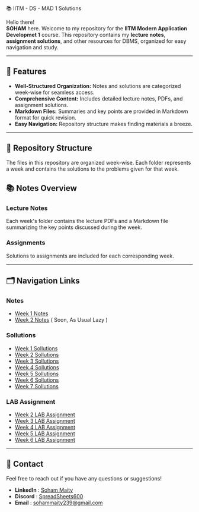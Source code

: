📚 IITM - DS - MAD 1 Solutions

Hello there!  
**SOHAM** here. Welcome to my repository for the **IITM Modern Application Developmet 1** course. This repository contains my **lecture notes**, **assignment solutions**, and other resources for DBMS, organized for easy navigation and study.

---

## 📝 Features

- **Well-Structured Organization:** Notes and solutions are categorized week-wise for seamless access.
- **Comprehensive Content:** Includes detailed lecture notes, PDFs, and assignment solutions.
- **Markdown Files:** Summaries and key points are provided in Markdown format for quick revision.
- **Easy Navigation:** Repository structure makes finding materials a breeze.

---

## 📁 Repository Structure

The files in this repository are organized week-wise. Each folder represents a week and contains the solutions to the problems given for that week.


## 📚 Notes Overview

### Lecture Notes  
Each week's folder contains the lecture PDFs and a Markdown file summarizing the key points discussed during the week.  

### Assignments  
Solutions to assignments are included for each corresponding week.  

---

## 🗂️ Navigation Links
### Notes
- [Week 1 Notes](./Lecture%20Notes/Week%201)
- [Week 2 Notes](./Lecture%20Notes/Week%201) ( Soon, As Usual Lazy )

### Sollutions
- [Week 1 Sollutions](./Graded%20Assesment/W1-GA.md)
- [Week 2 Sollutions](./Graded%20Assesment/W2-GA.md)
- [Week 3 Sollutions](./Graded%20Assesment/W3-GA.md)
- [Week 4 Sollutions](./Graded%20Assesment/W4-GA.md)
- [Week 5 Sollutions](./Graded%20Assesment/W5-GA.md)
- [Week 6 Sollutions](./Graded%20Assesment/W6-GA.md)
- [Week 7 Sollutions](./Graded%20Assesment/W7-GA.md)

### LAB Assignment
- [Week 2 LAB Assignment](./Lab%20Assignments/Week%202)
- [Week 3 LAB Assignment](./Lab%20Assignments/Week%203)
- [Week 4 LAB Assignment](./Lab%20Assignments/Week%204)
- [Week 5 LAB Assignment](./Lab%20Assignments/Week%205)
- [Week 6 LAB Assignment](./Lab%20Assignments/Week%206)
---

## 💬 Contact

Feel free to reach out if you have any questions or suggestions!

- **LinkedIn** : [Soham Maity](https://www.linkedin.com/in/soham-maity-114466218)
- **Discord** : [SpreadSheets600](https://discord.com/users/727012870683885578)
- **Email** : [sohammaity239@gmail.com](mailto:sohammaity239@gmail.com)
